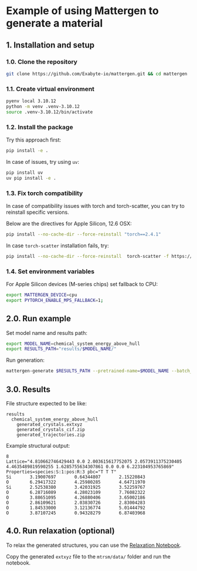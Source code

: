 # Example of using Mattergen to generate a material

## 1. Installation and setup

### 1.0. Clone the repository

```bash
git clone https://github.com/Exabyte-io/mattergen.git && cd mattergen
```

### 1.1. Create virtual environment

```bash
pyenv local 3.10.12
python -m venv .venv-3.10.12
source .venv-3.10.12/bin/activate
```

### 1.2. Install the package

Try this approach first:

```bash
pip install -e .
```

In case of issues, try using `uv`:

```bash
pip install uv
uv pip install -e .
```

### 1.3. Fix torch compatibility

In case of compatibility issues with torch and torch-scatter, you can try to reinstall specific versions.

Below are the directives for Apple Silicon, 12.6 OSX:

```bash
pip install --no-cache-dir --force-reinstall "torch==2.4.1"
```

In case `torch-scatter` installation fails, try:
```bash
pip install --no-cache-dir --force-reinstall  torch-scatter -f https://data.pyg.org/whl/torch-2.4.1.html
```

### 1.4. Set environment variables

For Apple Silicon devices (M-series chips) set fallback to CPU:
```bash
export MATTERGEN_DEVICE=cpu
export PYTORCH_ENABLE_MPS_FALLBACK=1;
```

## 2.0. Run example

Set model name and results path:
```bash
export MODEL_NAME=chemical_system_energy_above_hull
export RESULTS_PATH="results/$MODEL_NAME/"
```

Run generation:
```bash
mattergen-generate $RESULTS_PATH --pretrained-name=$MODEL_NAME --batch_size=1 --properties_to_condition_on="{'chemical_system': 'Si-O'}" --diffusion_guidance_factor=2.0
```

## 3.0. Results

File structure expected to be like:
```
results
  chemical_system_energy_above_hull
    generated_crystals.extxyz
    generated_crystals_cif.zip
    generated_trajectories.zip
```

Example structural output:
```
8
Lattice="4.810662746429443 0.0 2.003615617752075 2.0573911375230405 4.4635489819590255 1.6285755634307861 0.0 0.0 6.223104953765869" Properties=species:S:1:pos:R:3 pbc="T T T"
Si       3.19007697       0.64344807       2.15220843
O        6.29417322       4.25980285       4.64711970
Si       2.52538380       3.42031925       3.52259767
O        6.28716089       4.28023109       7.76082322
O        3.88651095       4.26880406       3.65002186
O        2.86109621       2.03830726       2.83004283
O        1.84533000       3.12136774       5.01444792
O        3.87107245       0.94328279       6.87403968
```

## 4.0. Run relaxation (optional)

To relax the generated structures, you can use the [Relaxation Notebook](../mtrsm/relax_generated_material.ipynb).

Copy the generated `extxyz` file to the `mtrsm/data/` folder and run the notebook.
